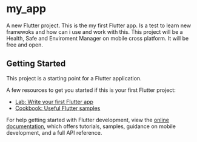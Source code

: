 # my_app

A new Flutter project. This is the my first Flutter app. Is a test to learn new framewoks and how can i use and work with this.
This project will be a Health, Safe and Enviroment Manager on mobile cross platform.
It will be free and open.

## Getting Started

This project is a starting point for a Flutter application.

A few resources to get you started if this is your first Flutter project:

- [Lab: Write your first Flutter app](https://docs.flutter.dev/get-started/codelab)
- [Cookbook: Useful Flutter samples](https://docs.flutter.dev/cookbook)

For help getting started with Flutter development, view the
[online documentation](https://docs.flutter.dev/), which offers tutorials,
samples, guidance on mobile development, and a full API reference.
